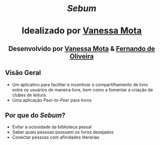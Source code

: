 <div align="center">

# *Sebum*

# Idealizado por [Vanessa Mota](https://gitlab.com/vanessaoliveira2706)

## Desenvolvido por [Vanessa Mota](https://gitlab.com/vanessaoliveira2706) & [Fernando de Oliveira](https://gitlab.com/FernandoDeOliveira)

</div>

## Visão Geral
- Um aplicativo para facilitar e incentivar o compartilhamento de livro entre os usuários de maneira livre, bem como a fomentar a criação de clubes de leitura.
- Uma aplicação *Peer-to-Peer* para livros

## Por que do *Sebum*?
- Evitar a ociosidade da biblioteca pessal
- Saber quais pessoas possuem os livros desejados
- Conectar pessoas com afinidades literárias
